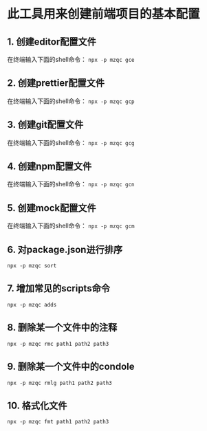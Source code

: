 # 此工具用来创建前端项目的基本配置
## 1. 创建editor配置文件
在终端输入下面的shell命令：
`npx -p mzqc gce`
## 2. 创建prettier配置文件
在终端输入下面的shell命令：
`npx -p mzqc gcp`
## 3. 创建git配置文件
在终端输入下面的shell命令：
`npx -p mzqc gcg`
## 4. 创建npm配置文件
在终端输入下面的shell命令：
`npx -p mzqc gcn`
## 5. 创建mock配置文件
在终端输入下面的shell命令：
`npx -p mzqc gcm`
## 6. 对package.json进行排序
`npx -p mzqc sort`
## 7. 增加常见的scripts命令
`npx -p mzqc adds`
## 8. 删除某一个文件中的注释
`npx -p mzqc rmc path1 path2 path3`
## 9. 删除某一个文件中的condole
`npx -p mzqc rmlg path1 path2 path3`
## 10. 格式化文件
`npx -p mzqc fmt path1 path2 path3`